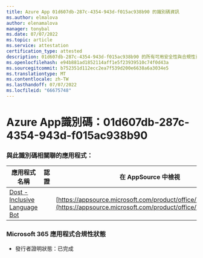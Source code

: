 ```yaml
---
title: Azure App 01d607db-287c-4354-943d-f015ac938b90 的識別碼資訊
ms.author: elmalova
author: elenamalova
manager: tonybal
ms.date: 07/07/2022
ms.topic: article
ms.service: attestation
certification_type: attested
description: 01d607db-287c-4354-943d-f015ac938b90 的所有可用安全性與合規性資訊。
ms.openlocfilehash: e94b881ad1852114aff1e5f23939510c74f0d43a
ms.sourcegitcommit: b752351d112ecc2ea7f539d200e6638a6a3034e5
ms.translationtype: MT
ms.contentlocale: zh-TW
ms.lasthandoff: 07/07/2022
ms.locfileid: "66675748"
---
```

# <a name="azure-app-id-01d607db-287c-4354-943d-f015ac938b90"></a>Azure App識別碼：01d607db-287c-4354-943d-f015ac938b90


### <a name="apps-associated-with-this-id"></a>與此識別碼相關聯的應用程式：
| **應用程式名稱** | **認證** | **在 AppSource 中檢視** |
|--------------|---------------|-----------------------|
| [Dost - Inclusive Language Bot](../forward/WA200004214.md) |  | [https://appsource.microsoft.com/product/office/WA200004214](https://appsource.microsoft.com/product/office/WA200004214) |

### <a name="microsoft-365-app-compliance-status"></a>Microsoft 365 應用程式合規性狀態
- 發行者證明狀態：已完成
